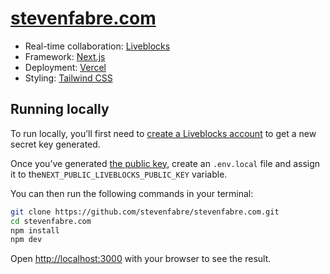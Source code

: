 # [stevenfabre.com](https://stevenfabre.com)

- Real-time collaboration: [Liveblocks](https://liveblocks.io/)
- Framework: [Next.js](https://nextjs.org/)
- Deployment: [Vercel](https://vercel.com)
- Styling: [Tailwind CSS](https://tailwindcss.com/)

## Running locally

To run locally, you’ll first need to [create a Liveblocks account](https://liveblocks.io/api/auth/signup) to get a new secret key generated.

Once you’ve generated [the public key](https://liveblocks.io/dashboard/apikeys), create an `.env.local` file and assign it to the`NEXT_PUBLIC_LIVEBLOCKS_PUBLIC_KEY` variable.

You can then run the following commands in your terminal:

```bash
git clone https://github.com/stevenfabre/stevenfabre.com.git
cd stevenfabre.com
npm install
npm dev
```

Open [http://localhost:3000](http://localhost:3000) with your browser to see the result.
